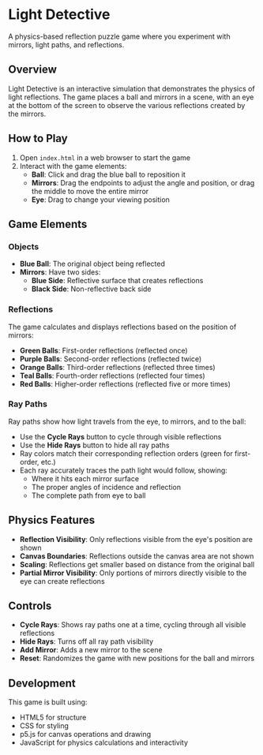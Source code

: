 # Light Detective

A physics-based reflection puzzle game where you experiment with mirrors, light paths, and reflections.

## Overview

Light Detective is an interactive simulation that demonstrates the physics of light reflections. The game places a ball and mirrors in a scene, with an eye at the bottom of the screen to observe the various reflections created by the mirrors.

## How to Play

1. Open `index.html` in a web browser to start the game
2. Interact with the game elements:
   - **Ball**: Click and drag the blue ball to reposition it
   - **Mirrors**: Drag the endpoints to adjust the angle and position, or drag the middle to move the entire mirror
   - **Eye**: Drag to change your viewing position

## Game Elements

### Objects
- **Blue Ball**: The original object being reflected
- **Mirrors**: Have two sides:
  - **Blue Side**: Reflective surface that creates reflections
  - **Black Side**: Non-reflective back side

### Reflections
The game calculates and displays reflections based on the position of mirrors:
- **Green Balls**: First-order reflections (reflected once)
- **Purple Balls**: Second-order reflections (reflected twice)
- **Orange Balls**: Third-order reflections (reflected three times)
- **Teal Balls**: Fourth-order reflections (reflected four times)
- **Red Balls**: Higher-order reflections (reflected five or more times)

### Ray Paths
Ray paths show how light travels from the eye, to mirrors, and to the ball:
- Use the **Cycle Rays** button to cycle through visible reflections
- Use the **Hide Rays** button to hide all ray paths
- Ray colors match their corresponding reflection orders (green for first-order, etc.)
- Each ray accurately traces the path light would follow, showing:
  - Where it hits each mirror surface
  - The proper angles of incidence and reflection
  - The complete path from eye to ball

## Physics Features
- **Reflection Visibility**: Only reflections visible from the eye's position are shown
- **Canvas Boundaries**: Reflections outside the canvas area are not shown
- **Scaling**: Reflections get smaller based on distance from the original ball
- **Partial Mirror Visibility**: Only portions of mirrors directly visible to the eye can create reflections

## Controls
- **Cycle Rays**: Shows ray paths one at a time, cycling through all visible reflections
- **Hide Rays**: Turns off all ray path visibility
- **Add Mirror**: Adds a new mirror to the scene
- **Reset**: Randomizes the game with new positions for the ball and mirrors

## Development
This game is built using:
- HTML5 for structure
- CSS for styling
- p5.js for canvas operations and drawing
- JavaScript for physics calculations and interactivity 